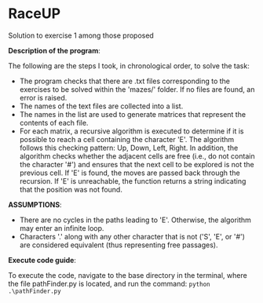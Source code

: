 # RaceUP
Solution to exercise 1 among those proposed


**Description of the program**:

The following are the steps I took, in chronological order, to solve the task:
 - The program checks that there are .txt files corresponding to the exercises to be solved within the 'mazes/' folder. If no files are found, an error is raised.
 - The names of the text files are collected into a list.
 - The names in the list are used to generate matrices that represent the contents of each file.
 - For each matrix, a recursive algorithm is executed to determine if it is possible to reach a cell containing the character 'E'. The algorithm follows this checking pattern: Up, Down, Left, Right. In addition, the algorithm checks whether the adjacent cells are free (i.e., do not contain the character '#') and ensures that the next cell to be explored is not the previous cell. If 'E' is found, the moves are passed back through the recursion. If 'E' is unreachable, the function returns a string indicating that the position was not found.


**ASSUMPTIONS**:

- There are no cycles in the paths leading to 'E'. Otherwise, the algorithm may enter an infinite loop.
- Characters '.' along with any other character that is not ('S', 'E', or '#') are considered equivalent (thus representing free passages).


**Execute code guide**:

To execute the code, navigate to the base directory in the terminal, where the file pathFinder.py is located, and run the command: ```python .\pathFinder.py```

